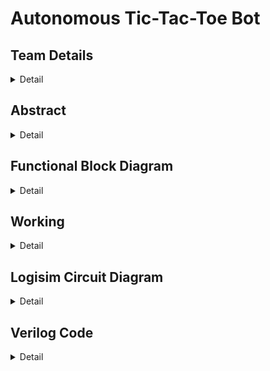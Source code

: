 # Autonomous Tic-Tac-Toe Bot

<!-- First Section -->
## Team Details
<details>
  <summary>Detail</summary>

  > Semester: 3rd Sem B. Tech. CSE

  > Section: S1

  > Member-1: Name: M Vineet Nayak, Roll No: 231CS132, email: vineet.231cs132@nitk.edu.in

  > Member-2: Name: Nischal Basavaraju, Roll No: 231CS139, email: nischal.231cs139@nitk.edu.in

  > Member-3: Name: Prahas G R, Roll No: 231CS142, email: prahas.231cs142@nitk.edu.in
</details>

<!-- Second Section -->
## Abstract
<details>
  <summary>Detail</summary>
  
  > 1. Motivation: This topic was chosen to showcase that something as complex and challenging as an autonomous bot can be implemented using something as simple as basic logic gates. This not only allows for a deeper understanding of hardware-level design but also bridges the gap between theoretical digital design concepts and real-world applications. The aim is to explore how classic game strategies can be implemented through hardware.
>   2. Problem Statement: To design and implement a fully autonomous tic-tac-toe playing bot without using microcontrollers or software that plays the game of tic-tac-toe along with the user. This model implements a hardware-based solution to simulate decision-making and strategy using combinational and sequential circuits.
>   3. Features: This autonomous bot will have the following features:
> >1. Calculates the most optimal move that can be played given the current situation of the game board.
> >2. Makes use of flip-flops to store the current state of the game.
> >3. A combination of priority encoder and decoder is used to decide the next optimal move.
> >4. Uses the programming concept of greedy algorithms to decide the optimal moves.
> >5. Ensures the same cell is not selected more than once.
</details>

## Functional Block Diagram
<details>
  <summary>Detail</summary>
  
  <img src="Snapshots/block.drawio.png" alt="Image Description" />

</details>

<!-- Third Section -->
## Working
<details>
  <summary>Detail</summary>

  > Explain the working of your model with the help of a functional table (compulsory) followed by the flowchart.
</details>

<!-- Fourth Section -->
## Logisim Circuit Diagram
<details>
  <summary>Detail</summary>

  > Update a neat logisim circuit diagram
</details>

<!-- Fifth Section -->
## Verilog Code
<details>
  <summary>Detail</summary>

Main File
```
//condition1 module

module condition1(a, b, c, d, e, f, o1, o2, o3);
	input a, b, c, d, e, f;
	output o1, o2, o3;
	wire nor1, nor2, nor3;
	nor(nor1, a, b);
	nor(nor2, c, d);
	nor(nor3, e, f);
	and(o1, nor1, d, f);
	and(o2, nor2, b, f);
	and(o3, nor3, b, d);
endmodule

//desicion1 module
module desicion1(r1, g1, r2, g2, r3, g3, r4, g4, r5, g5, r6, g6, r7, g7, r8, g8, r9, g9, o1, o2, o3, o4, o5, o6, o7, o8, o9);
	input r1, g1, r2, g2, r3, g3, r4, g4, r5, g5, r6, g6, r7, g7, r8, g8, r9, g9;
	output o1, o2, o3, o4, o5, o6, o7, o8, o9;
	wire m1a, m1b, m1c, m2a, m2b, m2c, m3a, m3b, m3c, m4a, m4b, m4c;
	wire m5a, m5b, m5c, m6a, m6b, m6c, m7a, m7b, m7c, m8a, m8b, m8c;
	
	condition1 mod1(r1, g1, r2, g2, r3, g3, m1a, m1b, m1c);
	condition1 mod2(r4, g4, r5, g5, r6, g6, m2a, m2b, m2c);
	condition1 mod3(r7, g7, r8, g8, r9, g9, m3a, m3b, m3c);
	condition1 mod4(r1, g1, r4, g4, r7, g7, m4a, m4b, m4c);
	condition1 mod5(r2, g2, r5, g5, r8, g8, m5a, m5b, m5c);
	condition1 mod6(r3, g3, r6, g6, r9, g9, m6a, m6b, m6c);
	condition1 mod7(r1, g1, r5, g5, r9, g9, m7a, m7b, m7c);
	condition1 mod8(r3, g3, r5, g5, r7, g7, m8a, m8b, m8c);
	
	or(o1, m1a, m4a, m7a);
	or(o2, m1b, m5a);
	or(o3, m1c, m6a, m8a);
	or(o4, m2a, m4b);
	or(o5, m2b, m5b, m7b, m8b);
	or(o6, m2c, m6b);
	or(o7, m3a, m4c, m8c);
	or(o8, m3b, m5c);
	or(o9, m3c, m6c, m7c);

endmodule

//condition2 module
module condition2(a, b, c, d, e, f, o1, o2, o3);
    input a, b, c, d, e, f;
    output o1, o2, o3;
    wire nor1, nor2, nor3;
    nor(nor1, a, b);
    nor(nor2, c, d);
    nor(nor3, e, f);

    and(o1, nor1, c, e);
    and(o2, nor2, a, e);
    and(o3, nor3, a, c);
endmodule

//desicion2 module
module desicion2(r1, g1, r2, g2, r3, g3, r4, g4, r5, g5, r6, g6, r7, g7, r8, g8, r9, g9, o1, o2, o3, o4, o5, o6, o7, o8, o9);
    input r1, g1, r2, g2, r3, g3, r4, g4, r5, g5, r6, g6, r7, g7, r8, g8, r9, g9;
    output o1, o2, o3, o4, o5, o6, o7, o8, o9;
    wire m1a, m1b, m1c, m2a, m2b, m2c, m3a, m3b, m3c, m4a, m4b, m4c;
    wire m5a, m5b, m5c, m6a, m6b, m6c, m7a, m7b, m7c, m8a, m8b, m8c;
    
    condition2 mod1(r1, g1, r2, g2, r3, g3, m1a, m1b, m1c);
    condition2 mod2(r4, g4, r5, g5, r6, g6, m2a, m2b, m2c);
    condition2 mod3(r7, g7, r8, g8, r9, g9, m3a, m3b, m3c);
    condition2 mod4(r1, g1, r4, g4, r7, g7, m4a, m4b, m4c);
    condition2 mod5(r2, g2, r5, g5, r8, g8, m5a, m5b, m5c);
    condition2 mod6(r3, g3, r6, g6, r9, g9, m6a, m6b, m6c);
    condition2 mod7(r1, g1, r5, g5, r9, g9, m7a, m7b, m7c);
    condition2 mod8(r3, g3, r5, g5, r7, g7, m8a, m8b, m8c);
        
    or(o1, m1a, m4a, m7a);
    or(o2, m1b, m5a);
    or(o3, m1c, m6a, m8a);
    or(o4, m2a, m4b);
    or(o5, m2b, m5b, m7b, m8b);
    or(o6, m2c, m6b);
    or(o7, m3a, m4c, m8c);
    or(o8, m3b, m5c);
    or(o9, m3c, m6c, m7c);
        
endmodule

//priority encoder
module priority_encoder_16to4 (
    input  in15, in14, in13, in12, in11, in10,in0, in1, in2,
    input  in3, in4, in5, in6, in7, in8, in9,
    output reg [3:0] out
);

always @(*) begin
    if (in15)      out = 4'd15;
    else if (in14) out = 4'd14;
    else if (in13) out = 4'd13;
    else if (in12) out = 4'd12;
    else if (in11) out = 4'd11;
    else if (in10) out = 4'd10;
    else if (in5)  out = 4'd5;
    else if (in9)  out = 4'd9;
    else if (in1)  out = 4'd1;
    else if (in3)  out = 4'd3;
    else if (in7)  out = 4'd7;
    else if (in2)  out = 4'd2;
    else if (in8)  out = 4'd8;
    else if (in4)  out = 4'd4;
    else if (in6)  out = 4'd6;
    else if (in0)  out = 4'd0;
    else           out = 4'd15;
    
end

endmodule

//decoder
module decoder_1to16 (
    input [3:0] in,
    output reg out0, out1, out2, out3, out4, out5, out6, out7,
    output reg out8, out9, out10, out11, out12, out13, out14, out15
);

always @(*) begin
    out0 = 1'b0; out1 = 1'b0; out2 = 1'b0; out3 = 1'b0;
    out4 = 1'b0; out5 = 1'b0; out6 = 1'b0; out7 = 1'b0;
    out8 = 1'b0; out9 = 1'b0; out10 = 1'b0; out11 = 1'b0;
    out12 = 1'b0; out13 = 1'b0; out14 = 1'b0; out15 = 1'b0;
    
    case (in)
        4'd0: out0 = 1'b1;
        4'd1: out1 = 1'b1;
        4'd2: out2 = 1'b1;
        4'd3: out3 = 1'b1;
        4'd4: out4 = 1'b1;
        4'd5: out5 = 1'b1;
        4'd6: out6 = 1'b1;
        4'd7: out7 = 1'b1;
        4'd8: out8 = 1'b1;
        4'd9: out9 = 1'b1;
        4'd10: out10 = 1'b1;
        4'd11: out11 = 1'b1;
        4'd12: out12 = 1'b1;
        4'd13: out13 = 1'b1;
        4'd14: out14 = 1'b1;
        4'd15: out15 = 1'b1;
        default: begin
        end
    endcase
end

endmodule


//desicion3 module

module desicion3(r1, g1, r2, g2, r3, g3, r4, g4, r5, g5, r6, g6, r7, g7, r8, g8, r9, g9, o1, o2, o3, o4, o5, o6, o7, o8, o9);
    input r1, g1, r2, g2, r3, g3, r4, g4, r5, g5, r6, g6, r7, g7, r8, g8, r9, g9;
    output o1, o2, o3, o4, o5, o6, o7, o8, o9;
    wire nor1, nor2, nor3, nor4, nor5, nor6, nor7, nor8, nor9;
    nor(nor1, r1, g1);
    nor(nor2, r2, g2);
    nor(nor3, r3, g3);
    nor(nor4, r4, g4);
    nor(nor5, r5, g5);
    nor(nor6, r6, g6);
    nor(nor7, r7, g7);
    nor(nor8, r8, g8);
    nor(nor9, r9, g9);
    wire [3:0]out;
    wire j1, j2, j3, j4, j5, j6, j7;
    reg lo = 0;
    priority_encoder_16to4 prien(lo, lo, lo, lo, lo, lo,lo, nor1, nor2, nor3, nor4, nor5, nor6, nor7, nor8, nor9,out );
    decoder_1to16 cir2(out, j7,o1, o2, o3, o4, o5, o6, o7, o8, o9, j1, j2, j3, j4, j5, j6);

endmodule

//computer_input module

module computer_input(r1, g1, r2, g2, r3, g3, r4, g4, r5, g5, r6, g6, r7, g7, g8, g8, r9, g9, o1, o2, o3, o4, o5, o6, o7, o8, o9);
    input r1, g1, r2, g2, r3, g3, r4, g4, r5, g5, r6, g6, r7, g7, r8, g8, r9, g9;
    output o1, o2, o3, o4, o5, o6, o7, o8, o9;
    wire b1, b2, b3, b4, b5, b6, b7, b8, b9;
    wire p1, p2, p3, p4, p5, p6, p7, p8, p9;
    wire s1, s2, s3, s4, s5, s6, s7, s8, s9;
    reg hi = 1;
    reg lo = 0;
    desicion1 bw(r1, g1, r2, g2, r3, g3, r4, g4, r5, g5, r6, g6, r7, g7, g8, g8, r9, g9, b1, b2, b3, b4, b5, b6, b7, b8, b9);
    desicion2 pw(r1, g1, r2, g2, r3, g3, r4, g4, r5, g5, r6, g6, r7, g7, g8, g8, r9, g9, p1, p2, p3, p4, p5, p6, p7, p8, p9);
    desicion3 as(r1, g1, r2, g2, r3, g3, r4, g4, r5, g5, r6, g6, r7, g7, g8, g8, r9, g9, s1, s2, s3, s4, s5, s6, s7, s8, s9);
    output [3:0]out1, out2, out3;
    priority_encoder_16to4 pe1(lo,lo,lo,lo,lo,lo,lo,b1,b2,b3,b4,b5,b6,b7,b8,b9,  out1);
    priority_encoder_16to4 pe2(lo,lo,lo,lo,lo,lo,lo,p1,p2,p3,p4,p5,p6,p7,p8,p9,  out2);
    priority_encoder_16to4 pe3(lo,lo,lo,lo,lo,lo,lo,s1,s2,s3,s4,s5,s6,s7,s8,s9,  out3);
    wire d11, d12, d13, d14, d15, d16, d17, d18, d19;
    wire d21, d22, d23, d24, d25, d26, d27, d28, d29;
    wire d31, d32, d33, d34, d35, d36, d37, d38, d39;
    wire j1, j2, j3, j4, j5, j6, j7;
    wire j11, j21, j31, j41, j51, j61, j71;
    wire j12, j22, j32, j42, j52, j62, j72;
    decoder_1to16 c1(out1, j1,d11, d12, d13, d14, d15, d16, d17, d18, d19, j2, j3, j4, j5, j6, j7 );
    decoder_1to16 c2(out2, j11,d21, d22, d23, d24, d25, d26, d27, d28, d29, j21, j31, j41, j51, j61, j71 );
    decoder_1to16 c3(out3, j12,d31, d32, d33, d34, d35, d36, d37, d38, d39, j22, j32, j42, j52, j62, j72 );
    wire nor1, nor2;
    nor(nor1, d11, d12, d13, d14, d15, d16, d17, d18, d19);
    nor(nor2, d21, d22, d23, d24, d25, d26, d27, d28, d29);
    wire and1, and2, and3, and4, nad5, and6, nd7, nd8, and9;
    wire and11, and22, and33, and44, and55, and66, and77, and88, and99;
    and(and1, d21, nor1);
    and(and11, d31, nor1, nor2);
    and(and2, d22, nor1);
    and(and22, d32, nor1, nor2);
    and(and3, d23, nor1);
    and(and33, d33, nor1, nor2);
    and(and4, d24, nor1);
    and(and44, d34, nor1, nor2);
    and(and5, d25, nor1);
    and(and55, d35, nor1, nor2);
    and(and6, d26, nor1);
    and(and66, d36, nor1, nor2);
    and(and7, d27, nor1);
    and(and77, d37, nor1, nor2);
    and(and8, d28, nor1);
    and(and88, d38, nor1, nor2);
    and(and9, d29, nor1);
    and(and99, d39, nor1, nor2);
    or(o1, and1, and11, d11);
    or(o2, and2, and22, d12);
    or(o3, and3, and33, d13);
    or(o4, and4, and44, d14);
    or(o5, and5, and55, d15);
    or(o6, and6, and66, d16);
    or(o7, and7, and77, d17);
    or(o8, and8, and88, d18);
    or(o9, and9, and99, d19);
endmodule

//mux module

module mux_2to1 (
    input wire in0,
    input wire in1,
    input wire sel,
    output wire out
);

    wire not_sel;
    wire and0, and1;

   
    not (not_sel, sel);

    
    and (and0, in0, not_sel);
    and (and1, in1, sel);

    
    or (out, and0, and1);

endmodule

//d flip-flop

module d_flip_flop (
    input wire d,
    input wire clk,
    input wire clr,
    input wire en,
    output reg q
);

    always @(posedge clk or posedge clr) begin
        if (clr) begin
            q <= 1'b0;
        end else if (en) begin
            q <= d;
        end
    end

endmodule

//input_module module

module input_module(i1,i2,i3,i4,i5,i6,i7,i8,i9,en,rs,e1,e2,e3,e4,e5,e6,e7,e8,e9,o1,o2,o3,o4,o5,o6,o7,o8,o9);
    input i1, i2, i3, i4, i5, i6, i7, i8, i9, en, rs, e1, e2, e3, e4, e5, e6, e7, e8, e9;
    output o1, o2, o3,o4, o5, o6, o7, o8, o9;
    wire lo = 0;
    wire m1, m2, m3, m4, m5, m6, m7, m8, m9;
    mux_2to1 mux1(i1, lo, en, m1);
    mux_2to1 mux2(i2, lo, en, m2);
    mux_2to1 mux3(i3, lo, en, m3);
    mux_2to1 mux4(i4, lo, en, m4);
    mux_2to1 mux5(i5, lo, en, m5);
    mux_2to1 mux6(i6, lo, en, m6);
    mux_2to1 mux7(i7, lo, en, m7);
    mux_2to1 mux8(i8, lo, en, m8);
    mux_2to1 mux9(i9, lo, en, m9);

    wire en1, en2, en3, en4, en5, en6, en7, en8, en9;
    not(en1, e1);
    not(en2, e2);
    not(en3, e3);
    not(en4, e4);
    not(en5, e5);
    not(en6, e6);
    not(en7, e7);
    not(en8, e8);
    not(en9, e9);

    d_flip_flop dff1(m1, m1, rs, en1, o1);
    d_flip_flop dff2(m2, m2, rs, en2, o2);
    d_flip_flop dff3(m3, m3, rs, en3, o3);
    d_flip_flop dff4(m4, m4, rs, en4, o4);
    d_flip_flop dff5(m5, m5, rs, en5, o5);
    d_flip_flop dff6(m6, m6, rs, en6, o6);
    d_flip_flop dff7(m7, m7, rs, en7, o7);
    d_flip_flop dff8(m8, m8, rs, en8, o8);
    d_flip_flop dff9(m9, m9, rs, en9, o9);

endmodule

//win_condition module

module win_condition(i1, i2, i3, i4, i5, i6, i7, i8, i9, o);
    input i1, i2, i3, i4, i5, i6, i7, i8, i9;
    output o;
    wire and1, and2, and3, and4, and5, and6, and7, and8;
    and(and1, i1, i2, i3);
    and(and2, i4, i5, i6);
    and(and3, i7, i8, i9);
    and(and4, i1, i4, i7);
    and(and5, i2, i5, i8);
    and(and6, i3, i6, i9);
    and(and7, i1, i5, i9);
    and(and8, i3, i5, i7);
    or(o, and1, and2, and3, and4, and5, and6, and7, and8);
endmodule

//main 

module main(
input r1, g1, r2, g2, r3, g3, r4, g4, r5, g5, r6, g6, r7, g7,r8, g8, r9, g9, bot, rs,
output R1, R2, R3, R4, R5, R6, R7, R8, R9,
output G1, G2, G3, G4, G5, G6, G7, G8, G9,
output rt, gt, rw, gw
);
//reg i1, i2, i3, i4, i5, i6, i7, i8, i9, bot, rs;
wire R1, R2, R3, R4, R5, R6, R7, R8, R9;
wire G1, G2, G3, G4, G5, G6, G7, G8, G9;
wire o1,o2,o3,o4,o5,o6,o7,o8,o9;
computer_input compi(r1, g1, r2, g2, r3, g3, r4, g4, r5, g5, r6, g6, r7, g7,r8, g8, r9, g9, o1, o2, o3, o4, o5, o6, o7, o8, o9);
assign G1=o1?o1:g1;
assign G2=o2?o2:g2;
assign G3=o3?o3:g3;
assign G4=o4?o4:g4;
assign G5=o5?o5:g5;
assign G6=o6?o6:g6;
assign G7=o7?o7:g7;
assign G8=o8?o8:g8;
assign G9=o9?o9:g9;
assign R1=r1;
assign R2=r2;
assign R3=r3;
assign R4=r4;
assign R5=r5;
assign R6=r6;
assign R7=r7;
assign R8=r8;
assign R9=r9;
endmodule
```

TestBench file

```
module testbench;
    reg r1, g1, r2, g2, r3, g3, r4, g4, r5, g5, r6, g6, r7, g7,r8, g8, r9, g9, bot, rs;
    wire R1, R2, R3, R4, R5, R6, R7, R8, R9;
    wire G1, G2, G3, G4, G5, G6, G7, G8, G9;
    wire rt, gt, rw, gw;

    // Instantiate the main module
    main UUT (
        r1, g1, r2, g2, r3, g3, r4, g4, r5, g5, r6, g6, r7, g7,r8,g8, r9, g9, bot, rs,R1, R2, R3, R4, R5, R6, R7, R8, R9,G1, G2, G3, G4, G5, G6, G7, G8, G9,rt, gt, rw, gw
    );

    // Initialize inputs
    initial begin
        r1=0;
        g1=1;
        r2=0;
        g2=0;
        r3=0;
        g3=0;
        r4=0;
        g4=0;
        r5=1;
        g5=0;
        r6=1;
        g6=0;
        r7=0;
        g7=0;
        r8=0;
        g8=0;
        r9=0;
        g9=0;
    end

    // Monitor the outputs
    initial begin
        $monitor(" %b%b  %b%b  %b%b\n %b%b  %b%b  %b%b\n %b%b  %b%b  %b%b\n,", 
                 R1,G1,R2,G2,R3,G3,R4,G4,R5,G5,R6,G6,R7,G7,R8,G8,R9,G9
                 );
    end
endmodule
```

</details>



